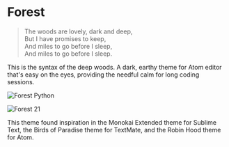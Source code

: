 # Forest

> The woods are lovely, dark and deep,  
> But I have promises to keep,  
> And miles to go before I sleep,  
> And miles to go before I sleep.

This is the syntax of the deep woods. A dark, earthy theme for Atom editor that's easy on the eyes, providing the needful calm for long coding sessions.

![Forest Python](http://i.imgur.com/WYmW47E.png)

![Forest 21](http://i.imgur.com/RRL80oy.jpg)

This theme found inspiration in the Monokai Extended theme for Sublime Text, the Birds of Paradise theme for TextMate, and the Robin Hood theme for Atom.
